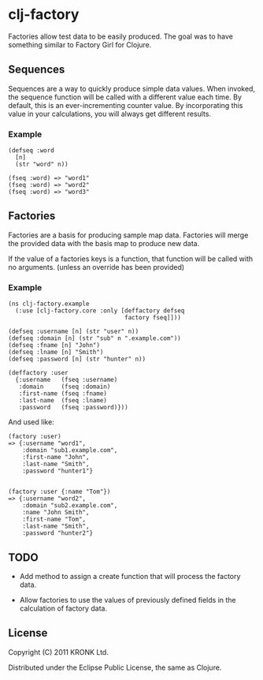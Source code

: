 # clj-factory

Factories allow test data to be easily produced. The goal was to have
something similar to Factory Girl for Clojure.

## Sequences

Sequences are a way to quickly produce simple data values. When
invoked, the sequence function will be called with a different value
each time. By default, this is an ever-incrementing counter value. By
incorporating this value in your calculations, you will always get
different results.

### Example

    (defseq :word
      [n]
      (str "word" n))
    
    (fseq :word) => "word1"
    (fseq :word) => "word2"
    (fseq :word) => "word3"


## Factories

Factories are a basis for producing sample map data. Factories will
merge the provided data with the basis map to produce new data.

If the value of a factories keys is a function, that function will be
called with no arguments. (unless an override has been provided)

### Example

    (ns clj-factory.example
      (:use [clj-factory.core :only [deffactory defseq
                                     factory fseq]])) 
    
    (defseq :username [n] (str "user" n))
    (defseq :domain [n] (str "sub" n ".example.com"))
    (defseq :fname [n] "John")
    (defseq :lname [n] "Smith")
    (defseq :password [n] (str "hunter" n))
    
    (deffactory :user
      {:username   (fseq :username)
       :domain     (fseq :domain)
       :first-name (fseq :fname)
       :last-name  (fseq :lname)
       :password   (fseq :password)}))

And used like:

    (factory :user)
    => {:username "word1",
        :domain "sub1.example.com",
        :first-name "John",
        :last-name "Smith",
        :password "hunter1"}
    
    
    (factory :user {:name "Tom"})
    => {:username "word2",
        :domain "sub2.example.com",
        :name "John Smith",
        :first-name "Tom",
        :last-name "Smith",
        :password "hunter2"}

## TODO

- Add method to assign a create function that will process the factory
  data.

- Allow factories to use the values of previously defined fields in
  the calculation of factory data.

## License

Copyright (C) 2011 KRONK Ltd.

Distributed under the Eclipse Public License, the same as Clojure.
